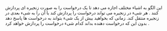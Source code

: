 ﻿این الگو به اشیاء مختلف اجازه می دهد تا یک درخواست را به صورت زنجیره ای پردازش کنند .
هر شیء در زنجیره می تواند درخواست را پردازش کند یا آن را به شیء بعدی در زنجیره منتقل کند. 
زمانی که بخواهید بیش از یک شیء بتواند به درخواست ها پاسخ دهد بدون این که درخواست دهنده بداند کدام شیء درخواست را 
پردازش خواهد کرد .